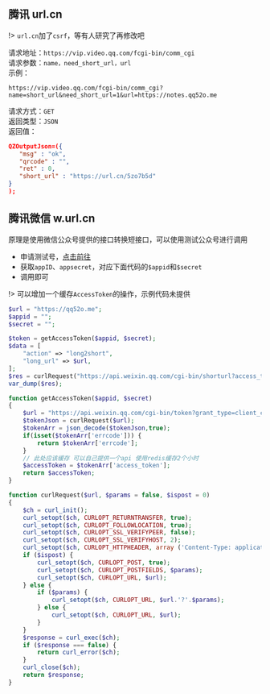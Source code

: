 ## 腾讯 url.cn

!> `url.cn`加了`csrf`，等有人研究了再修改吧

请求地址：`https://vip.video.qq.com/fcgi-bin/comm_cgi`  
请求参数：`name，need_short_url，url`  
示例：
```
https://vip.video.qq.com/fcgi-bin/comm_cgi?name=short_url&need_short_url=1&url=https://notes.qq52o.me
```

请求方式：`GET`  
返回类型：`JSON`  
返回值：
```json
QZOutputJson=({
   "msg" : "ok",
   "qrcode" : "",
   "ret" : 0,
   "short_url" : "https://url.cn/5zo7b5d"
}
);
```

## 腾讯微信 w.url.cn

原理是使用微信公众号提供的接口转换短接口，可以使用测试公众号进行调用

* 申请测试号，[点击前往](http://mp.weixin.qq.com/debug/cgi-bin/sandbox?t=sandbox/login)
* 获取`appID`、`appsecret`，对应下面代码的`$appid`和`$secret`
* 调用即可

!> 可以增加一个缓存`AccessToken`的操作，示例代码未提供

```php
$url = "https://qq52o.me";
$appid = "";
$secret = "";

$token = getAccessToken($appid, $secret);
$data = [
    "action" => "long2short",
    "long_url" => $url,
];
$res = curlRequest("https://api.weixin.qq.com/cgi-bin/shorturl?access_token={$token}", json_encode($data), true);
var_dump($res);

function getAccessToken($appid, $secret)
{
    $url = "https://api.weixin.qq.com/cgi-bin/token?grant_type=client_credential&appid={$appid}&secret={$secret}";
    $tokenJson = curlRequest($url);
    $tokenArr = json_decode($tokenJson,true);
    if(isset($tokenArr['errcode'])) {
        return $tokenArr['errcode'];
    }
    // 此处应该缓存 可以自己提供一个api 使用redis缓存2个小时
    $accessToken = $tokenArr['access_token'];
    return $accessToken;
}

function curlRequest($url, $params = false, $ispost = 0)
{
    $ch = curl_init();
    curl_setopt($ch, CURLOPT_RETURNTRANSFER, true);
    curl_setopt($ch, CURLOPT_FOLLOWLOCATION, true);
    curl_setopt($ch, CURLOPT_SSL_VERIFYPEER, false);
    curl_setopt($ch, CURLOPT_SSL_VERIFYHOST, 2);
    curl_setopt($ch, CURLOPT_HTTPHEADER, array ('Content-Type: application/json'));
    if ($ispost) {
        curl_setopt($ch, CURLOPT_POST, true);
        curl_setopt($ch, CURLOPT_POSTFIELDS, $params);
        curl_setopt($ch, CURLOPT_URL, $url);
    } else {
        if ($params) {
            curl_setopt($ch, CURLOPT_URL, $url.'?'.$params);
        } else {
            curl_setopt($ch, CURLOPT_URL, $url);
        }
    }
    $response = curl_exec($ch);
    if ($response === false) {
        return curl_error($ch);
    }
    curl_close($ch);
    return $response;
}
```